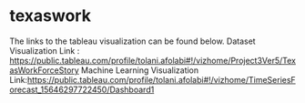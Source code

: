 # texaswork
The links to the tableau visualization can be found below.
Dataset Visualization Link : https://public.tableau.com/profile/tolani.afolabi#!/vizhome/Project3Ver5/TexasWorkForceStory
Machine Learning Visualization Link:https://public.tableau.com/profile/tolani.afolabi#!/vizhome/TimeSeriesForecast_15646297722450/Dashboard1
